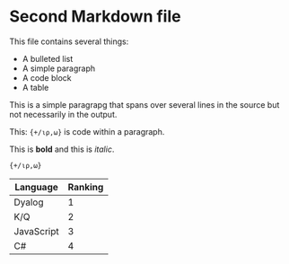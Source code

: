 # Second Markdown file

This file contains several things:

* A bulleted list
* A simple paragraph
* A code block
* A table

This is a simple paragrapg
that spans over
several lines in the source
but not necessarily in the output.

This: `{+/⍳⍴,⍵}` is code within a paragraph.

This is **bold** and this is _italic_.

~~~
{+/⍳⍴,⍵}
~~~

|Language|Ranking|
|-|-|
|Dyalog | 1 |
|K/Q | 2 |
|JavaScript | 3 |
|C# | 4|